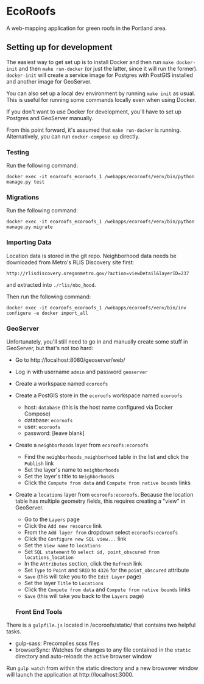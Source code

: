 # EcoRoofs

A web-mapping application for green roofs in the Portland area.

## Setting up for development

The easiest way to get set up is to install Docker and then run
`make docker-init` and then `make run-docker` (or just the latter, since
it will run the former). `docker-init` will create a service image for
Postgres with PostGIS installed and another image for GeoServer.

You can also set up a local dev environment by running `make init` as
usual. This is useful for running some commands locally even when using
Docker.

If you don't want to use Docker for development, you'll have to set up
Postgres and GeoServer manually.

From this point forward, it's assumed that `make run-docker` is running.
Alternatively, you can run `docker-compose up` directly.

### Testing

Run the following command:

    docker exec -it ecoroofs_ecoroofs_1 /webapps/ecoroofs/venv/bin/python manage.py test

### Migrations

Run the following command:

    docker exec -it ecoroofs_ecoroofs_1 /webapps/ecoroofs/venv/bin/python manage.py migrate

### Importing Data

Location data is stored in the git repo. Neighborhood data needs be
downloaded from Metro's RLIS Discovery site first:

    http://rlisdiscovery.oregonmetro.gov/?action=viewDetail&layerID=237

and extracted into `./rlis/nbo_hood`.

Then run the following command:

    docker exec -it ecoroofs_ecoroofs_1 /webapps/ecoroofs/venv/bin/inv configure -e docker import_all

### GeoServer

Unfortunately, you'll still need to go in and manually create some stuff
in GeoServer, but that's not *too* hard:

- Go to http://localhost:8080/geoserver/web/
- Log in with username `admin` and password `geoserver`
- Create a workspace named `ecoroofs`
- Create a PostGIS store in the `ecoroofs` workspace named `ecoroofs`
  - host: `database` (this is the host name configured via Docker
    Compose)
  - database: `ecoroofs`
  - user: `ecoroofs`
  - password: [leave blank]
- Create a `neighborhoods` layer from `ecoroofs:ecoroofs`
  - Find the `neighborhoods_neighborhood` table in the list and click the
    `Publish` link
  - Set the layer's name to `neighborhoods`
  - Set the layer's title to `Neighborhoods`
  - Click the `Compute from data` and `Compute from native bounds` links
- Create a `locations` layer from `ecoroofs:ecoroofs`. Because the
  location table has multiple geometry fields, this requires creating a
  "view" in GeoServer.
  - Go to the `Layers` page
  - Click the `Add new resource` link
  - From the `Add layer from` dropdown select `ecoroofs:ecoroofs`
  - Click the `Configure new SQL view...` link
  - Set the `View name` to `locations`
  - Set `SQL statement` to
    `select id, point_obscured from locations_location`
  - In the `Attributes` section, click the `Refresh` link
  - Set `Type` to `Point` and `SRID` to `4326` for the `point_obscured`
    attribute
  - `Save` (this will take you to the `Edit Layer` page)
  - Set the layer `Title` to `Locations`
  - Click the `Compute from data` and `Compute from native bounds` links
  - `Save` (this will take you back to the `Layers` page)
  
  ### Front End Tools
  
There is a `gulpfile.js` located in /ecoroofs/static/ that contains two helpful tasks. 
  
 - gulp-sass: Precompiles scss files
 - browserSync: Watches for changes to any file contained in the `static` directory and auto-reloads the active browser window
 
 Run `gulp watch` from within the static directory and a new browswer window will launch the application at http://localhost:3000. 
